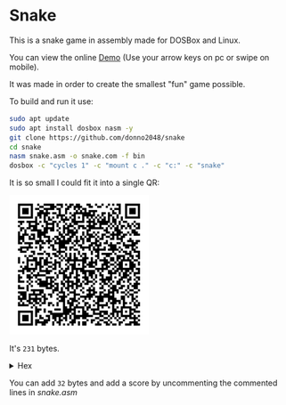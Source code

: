 # Snake

This is a snake game in assembly made for DOSBox and Linux.

You can view the online [Demo](https://donno2048.github.io/snake/) (Use your arrow keys on pc or swipe on mobile).

It was made in order to create the smallest "fun" game possible.

To build and run it use:

```sh
sudo apt update
sudo apt install dosbox nasm -y
git clone https://github.com/donno2048/snake
cd snake
nasm snake.asm -o snake.com -f bin
dosbox -c "cycles 1" -c "mount c ." -c "c:" -c "snake"
```

It is so small I could fit it into a single QR:

<img src="./snake.png" width="250"/>

It's `231` bytes.

<details>
  <summary>Hex</summary>
  <br/>
    
```
50501f17b800b8500731ffb9d007b8200260f3abb8
ffff6a116a2659bfa802f3ab59ab606a295931c0f3
abb8ffffab6181c79e00e2ec6a2659bf4a0df3ab61
6a06515f5de86b00e460247f3c48741c3c4b74133c
4d740a3c5075ec81c7a000eb0e83c704eb0983ef04
eb0481efa000b00926803d070f94c4740626803d20
7580aa4f6006551e075941bee80001ee565f4747fd
f3a4fc076157893ee80008e475098bbee800b020aa
eb054545e803005feb9560b9ffff66f7f181e2ff0f
81fa80027df0525f83c22883ea2883fa287df883fa
127dde81c7d300c1e70226803d0974d1b007aa61c3
```
</details>

You can add `32` bytes and add a score by uncommenting the commented lines in _snake.asm_
